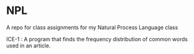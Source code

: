 # NPL
A repo for class assignments for my Natural Process Language class 

ICE-1 :
A program that finds the frequency distribution of common words used in an article.
